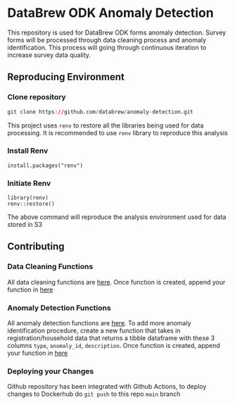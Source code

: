 # DataBrew ODK Anomaly Detection

This repository is used for DataBrew ODK forms anomaly detection. Survey forms will be processed through data cleaning process and anomaly identification. This process will going through continuous iteration to increase survey data quality.

## Reproducing Environment

### Clone repository

``` r
git clone https://github.com/databrew/anomaly-detection.git
```

This project uses `renv` to restore all the libraries being used for data processing. It is recommended to use `renv` library to reproduce this analysis

### Install Renv

    install.packages("renv")

### Initiate Renv

    library(renv)
    renv::restore()

The above command will reproduce the analysis environment used for data stored in S3

## Contributing

### Data Cleaning Functions
All data cleaning functions are [here](R/data_cleaning_functions.R). 
Once function is created, append your function in [here](R/clean_survey_forms.R)

### Anomaly Detection Functions
All anomaly detection functions are [here](R/anomaly_detection_function.R). To add more anomaly identification procedure, create a new function that takes in registration/household data that returns a tibble dataframe with these 3 columns `type`, `anomaly_id`, `description`. 
Once function is created, append your function in [here]('R/run_anomaly_identification.R)

### Deploying your Changes
Github repository has been integrated with Github Actions, to deploy changes to Dockerhub do `git push` to this repo `main` branch


